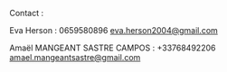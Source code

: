 Contact : 

Eva Herson : 0659580896 eva.herson2004@gmail.com

Amaël MANGEANT SASTRE CAMPOS : +33768492206 amael.mangeantsastre@gmail.com